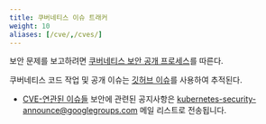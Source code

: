 ```yaml
---
title: 쿠버네티스 이슈 트래커
weight: 10
aliases: [/cve/,/cves/]
---
```


보안 문제를 보고하려면 [쿠버네티스 보안 공개 프로세스](/docs/reference/issues-security/security/#report-a-vulnerability)를 따른다.

쿠버네티스 코드 작업 및 공개 이슈는 [깃허브 이슈](https://github.com/kubernetes/kubernetes/issues/)를 사용하여 추적된다.

* [CVE-연관된 이슈들](https://github.com/kubernetes/kubernetes/issues?utf8=%E2%9C%93&q=is%3Aissue+label%3Aarea%2Fsecurity+in%3Atitle+CVE)
보안에 관련된 공지사항은 [kubernetes-security-announce@googlegroups.com](https://groups.google.com/forum/#!forum/kubernetes-security-announce) 메일 리스트로 전송됩니다.
